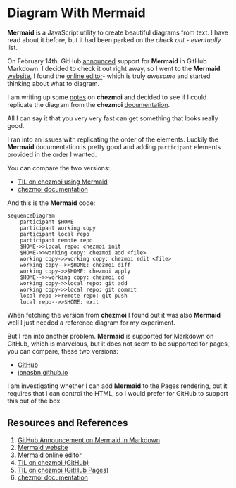 # Diagram With Mermaid

**Mermaid** is a JavaScript utility to create beautiful diagrams from text. I have read about it before, but it had been parked on the _check out - eventually_ list.

On February 14th. GitHub [announced][ANNOUNCE] support for **Mermaid** in GitHub Markdown. I decided to check it out right away, so I went to the **Mermaid** [website][WEBSITE], I found the [online editor][EDITOR]- which is truly _awesome_ and started thinking about what to diagram.

I am writing up some [notes][TIL] on **chezmoi** and decided to see if I could replicate the diagram from the **chezmoi** [documentation][CHEZMOI].

All I can say it that you very very fast can get something that looks really good.

I ran into an issues with replicating the order of the elements. Luckily the **Mermaid** documentation is pretty good and adding `participant` elements provided in the order I wanted.

You can compare the two versions:

- [TIL on chezmoi using Mermaid][TIL]
- [chezmoi documentation][CHEZMOI]

And this is the **Mermaid** code:

```
sequenceDiagram
    participant $HOME
    participant working copy
    participant local repo
    participant remote repo
    $HOME->>local repo: chezmoi init
    $HOME->>working copy: chezmoi add <file>
    working copy->>working copy: chezmoi edit <file>
    working copy-->>$HOME: chezmoi diff
    working copy->>$HOME: chezmoi apply
    $HOME-->>working copy: chezmoi cd
    working copy->>local repo: git add
    working copy->>local repo: git commit
    local repo->>remote repo: git push
    local repo-->>$HOME: exit
```

When fetching the version from **chezmoi** I found out it was also **Mermaid** well I just needed a reference diagram for my experiment.

But I ran into another problem. **Mermaid** is supported for Markdown on GitHub, which is marvelous, but it does not seem to be supported for pages, you can compare, these two versions:

- [GitHub][TIL]
- [jonasbn.github.io][PAGES]

I am investigating whether I can add **Mermaid** to the Pages rendering, but it requires that I can control the HTML, so I would prefer for GitHub to support this out of the box.

## Resources and References

1. [GitHub Announcement on Mermaid in Markdown][ANNOUNCE]
1. [Mermaid website][WEBSITE]
1. [Mermaid online editor][EDITOR]
1. [TIL on chezmoi (GitHub)][TIL]
1. [TIL on chezmoi (GitHub Pages)][PAGES]
1. [chezmoi documentation][CHEZMOI]

[ANNOUNCE]: https://github.blog/2022-02-14-include-diagrams-markdown-files-mermaid/
[WEBSITE]: https://mermaid-js.github.io/mermaid/#/
[EDITOR]: https://mermaid.live/
[TIL]: https://github.com/jonasbn/til/blob/master/chezmoi/use_chezmoi.md
[CHEZMOI]: https://www.chezmoi.io/quick-start/#start-using-chezmoi-on-your-current-machine
[PAGES]: http://jonasbn.github.io/til/chezmoi/use_chezmoi.html
